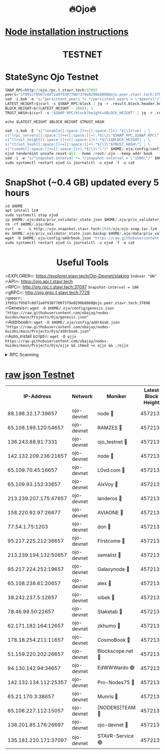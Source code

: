 <h1 align="center"> 🔥Ojo🔥</h1>

[Node installation instructions](https://github.com/obajay/nodes-Guides/tree/main/Projects/Ojo)
=

<h1 align="center"> TESTNET</h1>

# StateSync Ojo Testnet
```python
SNAP_RPC=http://ojo.rpc.t.stavr.tech:37097
peers="1f091cf9567c0d72a0f93877007379e0298b8860@ojo.peer.stavr.tech:37096"
sed -i.bak -e "s/^persistent_peers *=.*/persistent_peers = \"$peers\"/" $HOME/.ojo/config/config.toml
LATEST_HEIGHT=$(curl -s $SNAP_RPC/block | jq -r .result.block.header.height); \
BLOCK_HEIGHT=$((LATEST_HEIGHT - 100)); \
TRUST_HASH=$(curl -s "$SNAP_RPC/block?height=$BLOCK_HEIGHT" | jq -r .result.block_id.hash)

echo $LATEST_HEIGHT $BLOCK_HEIGHT $TRUST_HASH

sed -i.bak -E "s|^(enable[[:space:]]+=[[:space:]]+).*$|\1true| ; \
s|^(rpc_servers[[:space:]]+=[[:space:]]+).*$|\1\"$SNAP_RPC,$SNAP_RPC\"| ; \
s|^(trust_height[[:space:]]+=[[:space:]]+).*$|\1$BLOCK_HEIGHT| ; \
s|^(trust_hash[[:space:]]+=[[:space:]]+).*$|\1\"$TRUST_HASH\"| ; \
s|^(seeds[[:space:]]+=[[:space:]]+).*$|\1\"\"|" $HOME/.ojo/config/config.toml
ojod tendermint unsafe-reset-all --home /root/.ojo --keep-addr-book
sed -i -e "s/^snapshot-interval *=.*/snapshot-interval = \"1500\"/" $HOME/.ojo/config/app.toml
sudo systemctl restart ojod && journalctl -u ojod -f -o cat
```
# SnapShot (~0.4 GB) updated every 5 hours
```python
cd $HOME
apt install lz4
sudo systemctl stop ojod
cp $HOME/.ojo/data/priv_validator_state.json $HOME/.ojo/priv_validator_state.json.backup
rm -rf $HOME/.ojo/data
curl -o - -L http://ojo.snapshot.stavr.tech:1026/ojo/ojo-snap.tar.lz4 | lz4 -c -d - | tar -x -C $HOME/.ojo --strip-components 2
mv $HOME/.ojo/priv_validator_state.json.backup $HOME/.ojo/data/priv_validator_state.json
wget -O $HOME/.ojo/config/addrbook.json "https://raw.githubusercontent.com/obajay/nodes-Guides/main/Projects/Ojo/addrbook.json"
sudo systemctl restart ojod && journalctl -u ojod -f -o cat
```
 <h1 align="center"> Useful Tools</h1>

🔥EXPLORER🔥:        https://explorer.stavr.tech/Ojo-Devnet/staking        `Indexer "ON"` \
🔥API🔥:                     https://ojo.api.t.stavr.tech \
🔥RPC🔥:                    http://ojo.rpc.t.stavr.tech:37097              `Snapshot-interval = 100` \
🔥gRPC🔥:                  http://ojo.grpc.t.stavr.tech:7729 \
🔥peer🔥:                   `1f091cf9567c0d72a0f93877007379e0298b8860@ojo.peer.stavr.tech:37096` \
🔥Genesis🔥:    ```wget -O $HOME/.ojo/config/genesis.json "https://raw.githubusercontent.com/obajay/nodes-Guides/main/Projects/Ojo/genesis.json"``` \
🔥Addrbook🔥:    ```wget -O $HOME/.ojo/config/addrbook.json "https://raw.githubusercontent.com/obajay/nodes-Guides/main/Projects/Ojo/addrbook.json"``` \
🔥Auto_install script🔥: ```wget -O ojjo https://raw.githubusercontent.com/obajay/nodes-Guides/main/Projects/Ojo/ojjo && chmod +x ojjo && ./ojjo```


<details>
<summary>RPC Scanning</summary>

<h2 align="center"> We scan nodes in real time every 4 hours. And we provide the final result of RPC endpoints.
We cannot influence the operation of these nodes in any way. </h2>


```python
If Voting Power is higher than 0 --> then the Node is a validator of the network and may be subject to attack and be a potential threat to the chain.
```
```python
We marked such validators with a red symbol
```

</details>

[raw json Testnet](https://rpc-check.ojot.stavr.tech/ojot/rpc-ojot-result.json)
=


<table><tr><th>IP-Address</th><th>Network</th><th>Moniker</th><th>Latest Block Height</th><th>Earliest Block Height</th><th>Catching Up</th><th>Tx Index</th><th>Voting Power</th><th>Scan Time</th></tr><tr><td>88.198.32.17:39657</td><td>ojo-devnet</td><td>node 🔴</td><td>4572138</td><td>300001</td><td>False</td><td>on</td><td>65654</td><td>2023-12-20T02:08:07.555071484UTC</td></tr><tr><td>65.108.199.120:54657</td><td>ojo-devnet</td><td>RAMZES 🔴</td><td>4572133</td><td>306156</td><td>False</td><td>on</td><td>15420</td><td>2023-12-20T02:07:40.550380583UTC</td></tr><tr><td>136.243.88.91:7331</td><td>ojo-devnet</td><td>ojo_testnet 🔴</td><td>4572135</td><td>308845</td><td>False</td><td>on</td><td>1000</td><td>2023-12-20T02:07:47.262680710UTC</td></tr><tr><td>142.132.209.236:21657</td><td>ojo-devnet</td><td>node 🔴</td><td>4572138</td><td>350001</td><td>False</td><td>on</td><td>1999</td><td>2023-12-20T02:08:06.139506569UTC</td></tr><tr><td>65.109.70.45:16657</td><td>ojo-devnet</td><td>L0vd.com 🔴</td><td>4572139</td><td>695918</td><td>False</td><td>off</td><td>998</td><td>2023-12-20T02:08:13.403602006UTC</td></tr><tr><td>65.109.93.152:33657</td><td>ojo-devnet</td><td>AlxVoy 🔴</td><td>4572138</td><td>2319801</td><td>False</td><td>on</td><td>4536782</td><td>2023-12-20T02:08:05.891550066UTC</td></tr><tr><td>213.239.207.175:47657</td><td>ojo-devnet</td><td>landeros 🔴</td><td>4572137</td><td>2714001</td><td>False</td><td>off</td><td>11083</td><td>2023-12-20T02:08:00.198344403UTC</td></tr><tr><td>158.220.92.97:26677</td><td>ojo-devnet</td><td>AVIAONE 🔴</td><td>4572137</td><td>2754001</td><td>False</td><td>on</td><td>13867</td><td>2023-12-20T02:07:59.915872560UTC</td></tr><tr><td>77.54.1.75:1203</td><td>ojo-devnet</td><td>don 🔴</td><td>4572138</td><td>2906401</td><td>False</td><td>on</td><td>10</td><td>2023-12-20T02:08:07.279821826UTC</td></tr><tr><td>95.217.225.212:36657</td><td>ojo-devnet</td><td>Firstcome 🔴</td><td>4572135</td><td>2985946</td><td>False</td><td>on</td><td>13566</td><td>2023-12-20T02:07:46.966020256UTC</td></tr><tr><td>213.239.194.132:50657</td><td>ojo-devnet</td><td>semalist 🔴</td><td>4572134</td><td>3223522</td><td>False</td><td>on</td><td>19037</td><td>2023-12-20T02:07:40.790819397UTC</td></tr><tr><td>95.217.224.252:19657</td><td>ojo-devnet</td><td>Galaxynode 🔴</td><td>4572139</td><td>3685492</td><td>False</td><td>on</td><td>11888</td><td>2023-12-20T02:08:10.196518427UTC</td></tr><tr><td>65.108.238.61:20657</td><td>ojo-devnet</td><td>alex 🔴</td><td>4572133</td><td>4158001</td><td>False</td><td>on</td><td>11359</td><td>2023-12-20T02:07:40.228725754UTC</td></tr><tr><td>38.242.237.5:12657</td><td>ojo-devnet</td><td>oibek 🔴</td><td>4572133</td><td>4196001</td><td>False</td><td>off</td><td>1051</td><td>2023-12-20T02:07:41.085819369UTC</td></tr><tr><td>78.46.99.50:22657</td><td>ojo-devnet</td><td>Staketab 🔴</td><td>4572139</td><td>4254801</td><td>False</td><td>on</td><td>1276</td><td>2023-12-20T02:08:13.673786690UTC</td></tr><tr><td>62.171.182.164:12657</td><td>ojo-devnet</td><td>zkhumo 🔴</td><td>4572137</td><td>4384001</td><td>False</td><td>off</td><td>998</td><td>2023-12-20T02:08:06.491219616UTC</td></tr><tr><td>178.18.254.211:11657</td><td>ojo-devnet</td><td>CosmoBook 🔴</td><td>4572138</td><td>4392001</td><td>False</td><td>off</td><td>1068</td><td>2023-12-20T02:08:06.830055608UTC</td></tr><tr><td>51.159.220.202:26657</td><td>ojo-devnet</td><td>Blockscope.net 🔴</td><td>4572133</td><td>4425001</td><td>False</td><td>on</td><td>981</td><td>2023-12-20T02:07:39.912579959UTC</td></tr><tr><td>94.130.142.94:34657</td><td>ojo-devnet</td><td>EdWWWardo 🟢</td><td>4572138</td><td>4438946</td><td>False</td><td>on</td><td>0</td><td>2023-12-20T02:08:03.420214000UTC</td></tr><tr><td>142.132.134.112:25357</td><td>ojo-devnet</td><td>Pro-Nodes75 🔴</td><td>4572134</td><td>4472134</td><td>False</td><td>on</td><td>24651</td><td>2023-12-20T02:07:44.111524884UTC</td></tr><tr><td>65.21.170.3:38657</td><td>ojo-devnet</td><td>Munris 🔴</td><td>4572135</td><td>4472135</td><td>False</td><td>off</td><td>20123</td><td>2023-12-20T02:07:46.575101591UTC</td></tr><tr><td>65.108.227.112:15057</td><td>ojo-devnet</td><td>[NODERS]TEAM 🔴</td><td>4572139</td><td>4472139</td><td>False</td><td>off</td><td>9999</td><td>2023-12-20T02:08:10.523613454UTC</td></tr><tr><td>138.201.85.176:26697</td><td>ojo-devnet</td><td>ojo-devnet 🔴</td><td>4572139</td><td>4472139</td><td>False</td><td>on</td><td>1000024000</td><td>2023-12-20T02:08:12.931345645UTC</td></tr><tr><td>135.181.210.171:37097</td><td>ojo-devnet</td><td>STAVR-Service 🟢</td><td>4572134</td><td>4570001</td><td>False</td><td>on</td><td>0</td><td>2023-12-20T02:07:41.807678026UTC</td></tr></table>